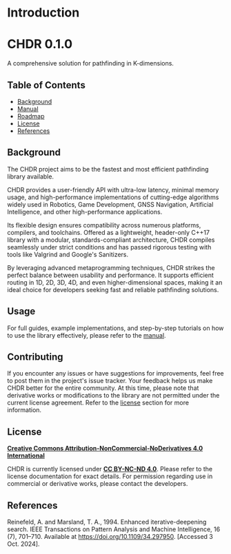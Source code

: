 # Introduction

<h1>CHDR 0.1.0</h1>

A comprehensive solution for pathfinding in K-dimensions.


## Table of Contents

- [Background](#background)
- [Manual](docs/manual/getting_started.md)
- [Roadmap](docs/manual/roadmap.md)
- [License](#license)
- [References](#references)


## Background

The CHDR project aims to be the fastest and most efficient pathfinding library available.

CHDR provides a user-friendly API with ultra-low latency, minimal memory usage,
and high-performance implementations of cutting-edge algorithms widely used in Robotics,
Game Development, GNSS Navigation, Artificial Intelligence, and other high-performance applications.

Its flexible design ensures compatibility across numerous platforms, compilers, and toolchains.
Offered as a lightweight, header-only C++17 library with a modular, standards-compliant architecture,
CHDR compiles seamlessly under strict conditions and has passed rigorous testing with tools like Valgrind and Google's Sanitizers.

By leveraging advanced metaprogramming techniques, CHDR strikes the perfect balance between usability and performance.
It supports efficient routing in 1D, 2D, 3D, 4D, and even higher-dimensional spaces,
making it an ideal choice for developers seeking fast and reliable pathfinding solutions.


## Usage

For full guides, example implementations, and step-by-step tutorials on how to use the library effectively, please refer to
the [manual](docs/manual/getting_started.md).


## Contributing

If you encounter any issues or have suggestions for improvements, feel free to post them in the project's issue tracker. Your feedback helps us make CHDR better for the entire community. At this time, please note that derivative works or modifications to the library are not permitted under the current license agreement. Refer to the [license](#license) section for more information.


## License

**[Creative Commons Attribution-NonCommercial-NoDerivatives 4.0 International](https://creativecommons.org/licenses/by-nc-nd/4.0/deed.en)**

CHDR is currently licensed under **[CC BY-NC-ND 4.0](https://creativecommons.org/licenses/by-nc-nd/4.0/deed.en)**. Please refer to the license documentation for exact details. For permission regarding use in commercial or derivative works, please contact the developers.

## References

Reinefeld, A. and Marsland, T. A., 1994. Enhanced iterative-deepening search. IEEE Transactions on Pattern Analysis and Machine Intelligence, 16 (7), 701–710. Available at https://doi.org/10.1109/34.297950. [Accessed 3 Oct. 2024].
